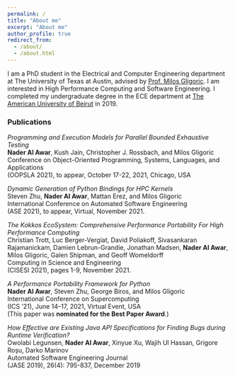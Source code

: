```yaml
---
permalink: /
title: "About me"
excerpt: "About me"
author_profile: true
redirect_from: 
  - /about/
  - /about.html
---
```


I am a PhD student in the Electrical and Computer
Engineering department at The University of Texas at Austin, advised
by [Prof. Milos Gligoric](http://users.ece.utexas.edu/~gligoric/). I am
interested in High Performance Computing and Software Engineering. I
completed my undergraduate degree in the ECE department at [The American
University of Beirut](https://www.aub.edu.lb/) in 2019.

### Publications

*Programming and Execution Models for Parallel Bounded Exhaustive Testing*\
**Nader Al Awar**, Kush Jain, Christopher J. Rossbach, and Milos Gligoric\
Conference on Object-Oriented Programming, Systems, Languages, and Applications\
(OOPSLA 2021), to appear, October 17-22, 2021, Chicago, USA

*Dynamic Generation of Python Bindings for HPC Kernels*\
Steven Zhu, **Nader Al Awar**, Mattan Erez, and Milos Gligoric\
International Conference on Automated Software Engineering\
(ASE 2021), to appear, Virtual, November 2021.

*The Kokkos EcoSystem: Comprehensive Performance Portability For High Performance Computing*\
Christian Trott, Luc Berger-Vergiat, David Poliakoff, Sivasankaran Rajamanickam, Damien Lebrun-Grandie, Jonathan Madsen, **Nader Al Awar**, Milos Gligoric, Galen Shipman, and Geoff Womeldorff\
Computing in Science and Engineering\
(CISESI 2021), pages 1-9, November 2021.

*A Performance Portability Framework for Python*\
**Nader Al Awar**, Steven Zhu, George Biros, and Milos Gligoric\
International Conference on Supercomputing\
(ICS ’21), June 14–17, 2021, Virtual Event, USA\
(This paper was **nominated for the Best Paper Award**.)

*How Effective are Existing Java API Specifications for Finding Bugs during Runtime Verification?*\
Owolabi Legunsen, **Nader Al Awar**, Xinyue Xu, Wajih Ul Hassan, Grigore Roşu, Darko Marinov\
Automated Software Engineering Journal\
(JASE 2019), 26(4): 795-837, December 2019
